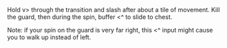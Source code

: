 Hold v> through the transition and slash after about a tile of movement. Kill the guard, then during the spin, buffer <^ to slide to chest.

Note: if your spin on the guard is very far right, this <^ input might cause you to walk up instead of left.
